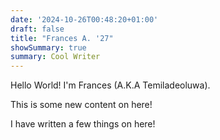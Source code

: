 ```yaml
---
date: '2024-10-26T00:48:20+01:00'
draft: false
title: "Frances A. '27"
showSummary: true
summary: Cool Writer
---
```


Hello World! I'm Frances (A.K.A Temiladeoluwa).

This is some new content on here!

I have written a few things on here!
